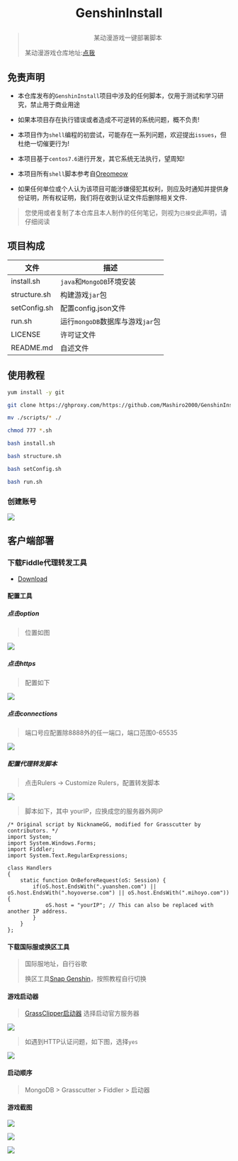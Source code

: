 # <p align="center">GenshinInstall</p>
> <p align="center">某动漫游戏一键部署脚本</p>
> 
> 某动漫游戏仓库地址:[点我](https://github.com/Grasscutters/Grasscutter)


## 免责声明
- 本仓库发布的`GenshinInstall`项目中涉及的任何脚本，仅用于测试和学习研究，禁止用于商业用途

- 如果本项目存在执行错误或者造成不可逆转的系统问题，概不负责!

- 本项目作为`shell`编程的初尝试，可能存在一系列问题，欢迎提出`issues`，但杜绝一切催更行为!

- 本项目基于`centos7.6`进行开发，其它系统无法执行，望周知!

- 本项目所有`shell`脚本参考自[Oreomeow](https://github.com/Oreomeow)

- 如果任何单位或个人认为该项目可能涉嫌侵犯其权利，则应及时通知并提供身份证明，所有权证明，我们将在收到认证文件后删除相关文件.

> 您使用或者复制了本仓库且本人制作的任何笔记，则视为`已接受`此声明，请仔细阅读



## 项目构成

| 文件         | 描述                             |
| ------------ | -------------------------------- |
| install.sh   | `java`和`MongoDB`环境安装        |
| structure.sh | 构建游戏`jar`包                  |
| setConfig.sh | 配置config.json文件              |
| run.sh       | 运行`mongoDB`数据库与游戏`jar`包 |
| LICENSE      | 许可证文件                       |
| README.md    | 自述文件                         |



## 使用教程
```bash
yum install -y git

git clone https://ghproxy.com/https://github.com/Mashiro2000/GenshinInstall.git scripts

mv ./scripts/* ./

chmod 777 *.sh

bash install.sh

bash structure.sh

bash setConfig.sh

bash run.sh


```

### 创建账号

![](https://cdn.jsdelivr.net/gh/Mashiro2000/GenshinInstall@main/image/createAccount.png)


## 客户端部署

### 下载Fiddle代理转发工具
- [Download](https://www.telerik.com/download/fiddler)

#### 配置工具
##### 点击option
> 位置如图

![](https://cdn.jsdelivr.net/gh/Mashiro2000/GenshinInstall@main/image/1.png)

##### 点击https
>配置如下

![](https://cdn.jsdelivr.net/gh/Mashiro2000/GenshinInstall@main/image/2.png)

##### 点击connections
> 端口号应配置除8888外的任一端口，端口范围0-65535

![](https://cdn.jsdelivr.net/gh/Mashiro2000/GenshinInstall@main/image/3.png)

##### 配置代理转发脚本
> 点击Rulers -> Customize Rulers，配置转发脚本

![](https://cdn.jsdelivr.net/gh/Mashiro2000/GenshinInstall@main/image/4.png)

> 脚本如下，其中 yourIP，应换成您的服务器外网IP

```
/* Original script by NicknameGG, modified for Grasscutter by contributors. */
import System;
import System.Windows.Forms;
import Fiddler;
import System.Text.RegularExpressions;

class Handlers
{
    static function OnBeforeRequest(oS: Session) {
        if(oS.host.EndsWith(".yuanshen.com") || oS.host.EndsWith(".hoyoverse.com") || oS.host.EndsWith(".mihoyo.com")) {
            oS.host = "yourIP"; // This can also be replaced with another IP address.
        }
    }
};
```

#### 下载国际服或换区工具
> 国际服地址，自行谷歌
> 
> 换区工具[Snap Genshin](https://www.snapgenshin.com/)，按照教程自行切换

####  游戏启动器
> [GrassClipper启动器](https://github.com/Grasscutters/GrassClipper/releases/tag/v0.9.9)
> 选择启动官方服务器

![](https://cdn.jsdelivr.net/gh/Mashiro2000/GenshinInstall@main/image/5.png)

> 如遇到HTTP认证问题，如下图，选择`yes`

![](https://cdn.jsdelivr.net/gh/Mashiro2000/GenshinInstall@main/image/6.png)

#### 启动顺序
> MongoDB > Grasscutter > Fiddler > 启动器

#### 游戏截图

![](https://cdn.jsdelivr.net/gh/Mashiro2000/GenshinInstall@main/image/7.png)

![](https://cdn.jsdelivr.net/gh/Mashiro2000/GenshinInstall@main/image/8.png)

![](https://cdn.jsdelivr.net/gh/Mashiro2000/GenshinInstall@main/image/9.png)
